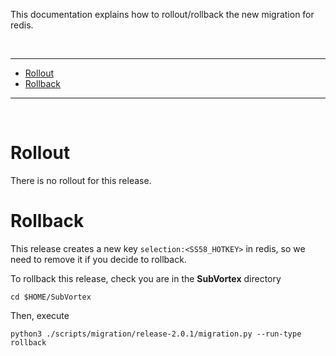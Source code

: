 This documentation explains how to rollout/rollback the new migration for redis.

<br />

---

- [Rollout](#rollout)
- [Rollback](#rollback)

---

<br />

# Rollout

There is no rollout for this release.

# Rollback

This release creates a new key `selection:<SS58_HOTKEY>` in redis, so we need to remove it if you decide to rollback.

To rollback this release, check you are in the **SubVortex** directory

```
cd $HOME/SubVortex
```

Then, execute

```
python3 ./scripts/migration/release-2.0.1/migration.py --run-type rollback
```

